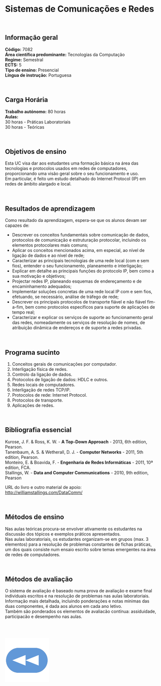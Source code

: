 # Sistemas de Comunicações e Redes

<br>

## Informação geral
**Código:** 7082
<br>**Área científica predominante:** Tecnologias da Computação
<br>**Regime:** Semestral
<br>**ECTS:** 5
<br>**Tipo de ensino:** Presencial
<br>**Língua de instrução:** Portuguesa

<br>

## Carga Horária
**Trabalho autónomo:** 80  horas
<br>**Aulas:**
<br>30  horas  -  Práticas Laboratoriais
<br>30  horas  -  Teóricas

<br>

## Objetivos de ensino
Esta UC visa dar aos estudantes uma formação básica na área das tecnologias e protocolos usados em redes de computadores, proporcionando uma visão geral sobre o seu funcionamento e uso.
<br>Em particular, é feito um estudo detalhado do Internet Protocol (IP) em redes de âmbito alargado e local.

<br>

## Resultados de aprendizagem
Como resultado da aprendizagem, espera-se que os alunos devam ser capazes de:
- Descrever os conceitos fundamentais sobre comunicação de dados, protocolos de comunicação e estruturação protocolar, incluindo os elementos protocolares mais comuns;
- Aplicar os conceitos mencionados acima, em especial, ao nível de ligação de dados e ao nível de rede;
- Caracterizar as principais tecnologias de uma rede local (com e sem fios), entender o seu funcionamento, planeamento e interligação;
- Explicar em detalhe as principais funções do protocolo IP, bem como a sua motivação e objetivos;
- Projectar redes IP, planeando esquemas de endereçamento e de encaminhamento adequados;
- Implementar soluções concretas de uma rede local IP com e sem fios, efetuando, se necessário, análise de tráfego de rede;
- Descrever os principais protocolos de transporte fiável e não fiável fim-a-fim, bem como protocolos específicos para suporte de aplicações de tempo real;
- Caracterizar e explicar os serviços de suporte ao funcionamento geral das redes, nomeadamente os serviços de resolução de nomes, de atribuição dinâmica de endereços e de suporte a redes privadas.

<br>

## Programa sucinto
1. Conceitos gerais de comunicações por computador.
2. Interligação física de redes.
3. Controlo da ligação de dados.
4. Protocolos de ligação de dados: HDLC e outros.
5. Redes locais de computadores.
6. Interligação de redes TCP/IP.
7. Protocolos de rede: Internet Protocol.
8. Protocolos de transporte.
9. Aplicações de redes.

<br>

## Bibliografia essencial
Kurose, J. F.  &  Ross, K. W. - **A Top-Down Approach** - 2013, 6th edition, Pearson.
<br>Tanenbaum, A. S.  &  Wetherall, D. J. - **Computer Networks** - 2011, 5th edition, Pearson.
<br>Monteiro, E.  &  Boavida, F. - **Engenharia de Redes Informáticas** - 2011, 10ª edition, FCA.
<br>Stallings, W. - **Data and Computer Communications** - 2010, 9th edition, Pearson

URL do livro e outro material de apoio: http://williamstallings.com/DataComm/

<br>

## Métodos de ensino
Nas aulas teóricas procura-se envolver ativamente os estudantes na discussão dos tópicos e exemplos práticos apresentados.
<br>Nas aulas laboratoriais, os estudantes organizam-se em grupos (max. 3 elementos) para a resolução de problemas constantes de fichas práticas, um dos quais consiste num ensaio escrito sobre temas emergentes na área de redes de computadores.

<br>

## Métodos de avaliação
O sistema de avaliação é baseado numa prova de avaliação e exame final individuais escritos e na resolução de problemas nas aulas laboratoriais.
<br>Informação mais detalhada, incluindo ponderações e notas mínimas das duas componentes, é dada aos alunos em cada ano letivo.
<br>Também são ponderados os elementos de avaliacão contínua: assiduidade, participacão e desempenho nas aulas.

<br><br>

[![retroceder](https://raw.githubusercontent.com/David81820/Recursos-LCC/main/Rewind.png)](https://david81820.github.io/Recursos-LCC/2ano/2sem/SCR)